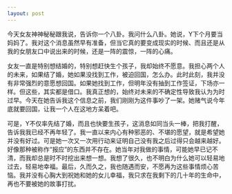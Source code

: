 ```yaml
---
layout: post
---
```

今天女友神神秘秘跟我说，告诉你一个八卦。我问什么八卦。她说，Y下个月要当妈妈了。我对这个消息虽然早有准备，但当它真的要变成现实的时候、而且还是从我的女朋友口中说出来的时候，还是一阵的震惊，一阵的心痛。

女友一直是特别想结婚的，特别想赶快生个孩子，我却始终不愿意。我担心两个人的未来，如果结了婚，她如果没找到工作，被迫回国，怎么办。此时此刻，我并没有非常强烈的意愿想回国。如果她找到工作，但明年没有抽到工作签证，下场亦一样。但这些，其实都是借口。我真正想的，始终对未来的不确定性导致我认为为时过早。今天在她告诉我这个信息之前，我们刚刚为这件事吵了一架。她赌气说今年底就要回国，让我一个人在这地方呆着吧。

可是，Y不仅率先结了婚，而且也快要生孩子，这消息如同当头一棒，把我打醒，告诉我我已经不再年轻了。我一直以来内心有种邪恶的、不堪的愿望，就是希望她并没有好过。可是她一次又一次用行动来证明自己没有我之后过得只会越来越好。好像那种被称作“报应”的东西并不存在。她当年对我做的事情，可能她早已记不清，而我却总是时不时挖出来想一想。我想了很久，也不明白为什么她可以轻易地过去，轻易地幸福。最后，久而久之，我也随遇而安，不愿再为这些事情烦心苦恼。我并没有心胸大到祝她和她的女儿幸福，我只求在我剩下的几十年的生命中，再也不要被她的故事打扰。